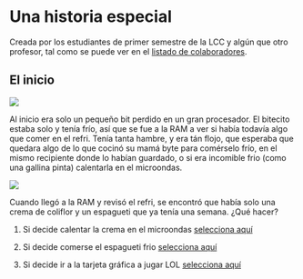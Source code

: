 # Una historia especial

Creada por los estudiantes de primer semestre de la LCC y algún que otro profesor, tal como se puede ver en el [listado de colaboradores](colaboradores.md).


## El inicio

![](https://s1.piq.land/2011/11/29/ybhfSPC2txqkuesinrUgFc1l_400x400.png)

Al inicio era solo un pequeño bit perdido en un gran procesador. El bitecito estaba solo y tenía frío, así que se fue a la RAM a ver si había todavía algo que comer en el refri. Tenía tanta hambre, y era tán flojo, que esperaba que quedara algo de lo que cocinó su mamá byte para comérselo frío, en el mismo recipiente donde lo habían guardado, o si era incomible frio (como una gallina pinta) calentarla en el microondas.

![](https://rpelm.com/images/fridge-clipart-out-1.png)

Cuando llegó a la RAM y revisó el refri, se encontró que había solo una crema de coliflor y un espagueti que ya tenía una semana. ¿Qué hacer?

1. Si decide calentar la crema en el microondas [selecciona aquí](calentar-micro.md)

2. Si decide comerse el espagueti frio [selecciona aquí](comer-espagueti-podrido.md)

3. Si decide ir a la tarjeta gráfica a jugar LOL [selecciona aquí](jugar-lol.md)



